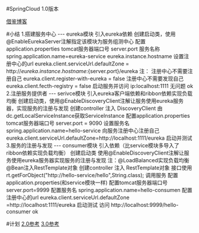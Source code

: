 #SpringCloud 1.0版本

[借鉴博客](https://blog.csdn.net/dhq_blog/article/details/81260293)

#小结
    1.搭建服务中心 --- eureka模块
    引入eureka依赖
    创建启动类，使用@EnableEurekaServer注解指定该模块为服务组测中心
    配置application.properties
        tomcat服务器端口号 server.port
        服务名称 spring.application.name=eureka-service
                eureka.instance.hostname
        设置注册中心的url eureka.client.serviceUrl.defaultZone = http://${eureka.instance.hostname}:${server.port}/eureka 
        注：
        注册中心不需要注册自己 eureka.client.register-with-eureka = false
        注册中心不需要发现自己 eureka.client.fecth-registry = false
    启动服务并访问 ip:localhost:1111 无问题 ok
    2.注册服务提供者 --- serivce模块
    引入eureka客户端依赖和ribbon依赖实现负载均衡
    创建启动类，使用@EnableDiscoveryClient注解让服务使用eureka服务器，实现服务的注册与发现
    创建controller 注入 DiscoveryClient 由dc.getLocalServiceInstance获取ServiceInstance
    配置application.properties
        tomcat服务器端口号 server.port = 9090
        设置服务名 spring.application.name=hello-service
        向服务注册中心注册自己 eureka.client.serviceUrl.defaultZone=http://localhost:1111/eureka
    启动并测试
    3.服务的注册与发现 --- consumer模块
    引入依赖（比service模块多导入了ribbon依赖实现负载均衡）
    创建启动类 使用@EnableDiscoveryClient注解让服务使用eureka服务器实现服务的注册与发现
        注：@LoadBalanced实现负载均衡
            @Bean注入RestTemplate对象
    创建controller 注入 RestTemplate对象
    接口使用rt.getForObject("http://hello-service/hello",String.class);
    调用服务
    配置 application.properties(和service模块一样)
        配置tomcat服务器端口号 server.port=9999
        配置服务名 spring.application.name=hello-consumen
        配置注册中心的url eureka.client.serviceUrl.defaultZone =http://localhost:1111/eureka
    启动测试
    访问 http://localhost:9999/hello-consumer
    ok
    
    
#计划
   [2.0参考](https://blog.csdn.net/icarusliu/article/details/79461012)
   [3.0参考](https://blog.csdn.net/butterBallj/article/details/81284292)